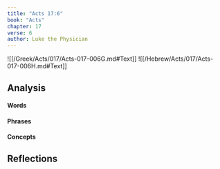 ```yaml
---
title: "Acts 17:6"
book: "Acts"
chapter: 17
verse: 6
author: Luke the Physician
---
```

![[/Greek/Acts/017/Acts-017-006G.md#Text]]
![[/Hebrew/Acts/017/Acts-017-006H.md#Text]]

## Analysis

#### Words

#### Phrases

#### Concepts

## Reflections
